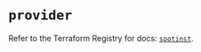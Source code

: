 # `provider`

Refer to the Terraform Registry for docs: [`spotinst`](https://registry.terraform.io/providers/spotinst/spotinst/1.165.0/docs).

